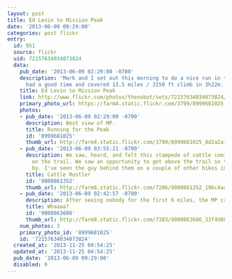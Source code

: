 ```yaml
---
layout: post
title: Ed Levin to Mission Peak
date: '2013-06-09 09:29:00'
categories: post flickr
entry:
  id: 951
  source: flickr
  uid: 72157634034073824
  data:
    pub_date: '2013-06-09 02:29:00 -0700'
    description: 'Mark and I set out this morning to do a nice run in the hills. We
      had a good time and covered 13.5 miles / 3150 ft climb in 3h22m. '
    title: Ed Levin to Mission Peak
    link: http://www.flickr.com/photos/thenobot/sets/72157634034073824/
    primary_photo_url: https://farm4.static.flickr.com/3799/8999681025_8d2a2a114f_m.jpg
    photos:
    - pub_date: '2013-06-09 02:29:00 -0700'
      description: Best view of MP.
      title: Running for the Peak
      id: '8999681025'
      thumb_url: http://farm4.static.flickr.com/3799/8999681025_8d2a2a114f_s.jpg
    - pub_date: '2013-06-09 03:55:21 -0700'
      description: We saw, heard, and felt this stampede of cattle coming toward us
        on the trail. We saw an opportunity to get above the trail so they could go
        by. I've seen the guy behind them on a couple of other hikes in the area too.
      title: Cattle Rustler
      id: '9000861352'
      thumb_url: http://farm8.static.flickr.com/7286/9000861352_19bc4aa9e0_s.jpg
    - pub_date: '2013-06-09 02:42:57 -0700'
      description: After seeing nobody for the first 6 miles, the MP crowd was a shock.
      title: Whaaaa?
      id: '9000863686'
      thumb_url: http://farm8.static.flickr.com/7383/9000863686_33f4d0864b_s.jpg
    num_photos: 3
    primary_photo_id: '8999681025'
    id: '72157634034073824'
  created_at: '2013-11-25 04:54:25'
  updated_at: '2013-11-25 04:54:25'
  pub_date: '2013-06-09 09:29:00'
  disabled: 0
---
```

